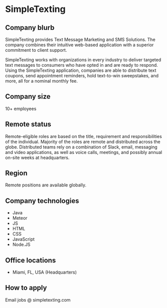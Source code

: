 # SimpleTexting

## Company blurb

SimpleTexting provides Text Message Marketing and SMS Solutions. The company combines their intuitive web-based application with a superior commitment to client support.

SimpleTexting works with organizations in every industry to deliver targeted text messages to consumers who have opted in and are ready to respond. Using the SimpleTexting application, companies are able to distribute text coupons, send appointment reminders, hold text-to-win sweepstakes, and more, all for a nominal monthly fee.

## Company size

10+ employees

## Remote status

Remote-eligible roles are based on the title, requirement and responsibilities of the individual. Majority of the roles are remote and distributed across the globe. Distributed teams rely on a combination of Slack, email, messaging and video applications, as well as voice calls, meetings, and possibly annual on-site weeks at headquarters.

## Region

Remote positions are available globally.

## Company technologies

- Java
- Meteor
- JS
- HTML
- CSS
- JavaScript
- Node.JS

## Office locations

- Miami, FL, USA (Headquarters)


## How to apply

Email jobs @ simpletexting.com